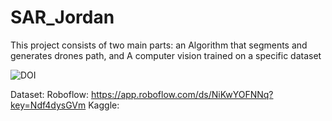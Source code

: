 # SAR_Jordan
This project consists of two main parts: an Algorithm that segments and generates drones path, and A computer vision trained on a specific dataset


![DOI](https://zenodo.org/badge/DOI/10.5281/zenodo.15427787.svg)


Dataset: 
Roboflow: https://app.roboflow.com/ds/NiKwYOFNNq?key=Ndf4dysGVm
Kaggle: 
